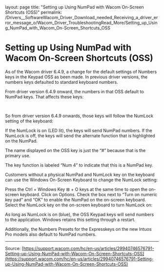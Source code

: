 layout: page
title: "Setting up Using NumPad with Wacom On-Screen Shortcuts (OSS)"
permalink: /Drivers__SoftwareWacom_Driver_Download_needed_Receiving_a_driver_error_message_o/Wacom_Driver_TroubleshootingRead_More/Setting_up_Using_NumPad_with_Wacom_On-Screen_Shortcuts_OSS

# Setting up Using NumPad with Wacom On-Screen Shortcuts (OSS)

As of the Wacom driver 6.4.9, a change for the default settings of Numbers keys in the Keypad OSS as been made. In previous driver versions, the numbers keys defaulted to standard keyboard numbers.


From driver version 6.4.9 onward, the numbers in that OSS default to NumPad keys. That affects these keys: 





 


So from driver version 6.4.9 onwards, those keys will follow the NumLock setting of the keyboard:




If the NumLock is on (LED lit), the keys will send NumPad numbers.
If the NumLock is off, the keys will send the alternate function that is highlighted on the NumPad.



The name displayed on the OSS key is just the “#” because that is the primary use.


The key function is labeled “Num 4” to indicate that this is a NumPad key.





Customers without a physical NumPad and NumLock key on the keyboard can use the Windows On-Screen Keyboard to change the NumLock setting:

Press the Ctrl + Windows Key ⊞ + O keys at the same time to open the on-screen keyboard.
Click on Options.
Check the box next to “Turn on numeric key pad” and “OK” to enable the NumPad on the on-screen keyboard.
Select the NumLock key on the on-screen keyboard to turn NumLock on:


As long as NumLock is on (blue), the OSS Keypad keys will send numbers to the application.
Windows retains this setting through a restart.





Additionally, the Numbers Presets for the Expresskeys on the new Intuos Pro models also default to NumPad numbers.

---
Source: [https://support.wacom.com/hc/en-us/articles/29940746576791-Setting-up-Using-NumPad-with-Wacom-On-Screen-Shortcuts-OSS](https://support.wacom.com/hc/en-us/articles/29940746576791-Setting-up-Using-NumPad-with-Wacom-On-Screen-Shortcuts-OSS)
